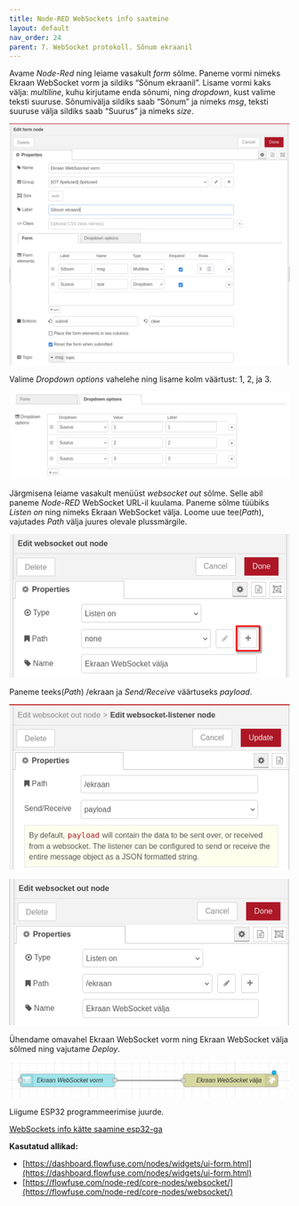 ```yaml
---
title: Node-RED WebSockets info saatmine
layout: default
nav_order: 24
parent: 7. WebSocket protokoll. Sõnum ekraanil
---
```


Avame *Node-Red* ning leiame vasakult *form* sõlme. Paneme vormi nimeks Ekraan WebSocket vorm ja sildiks “Sõnum ekraanil”. Lisame vormi kaks välja: *multiline*, kuhu kirjutame enda sõnumi, ning *dropdown*, kust valime teksti suuruse. Sõnumivälja sildiks saab “Sõnum” ja nimeks *msg*, teksti suuruse välja sildiks saab “Suurus” ja nimeks *size*.

![Node-RED vorm](./pildid/2.png)

Valime *Dropdown options* vahelehe ning lisame kolm väärtust: 1, 2, ja 3\.

![Node-RED vorm dropdown options](./pildid/3.png)

Järgmisena leiame vasakult menüüst *websocket out* sõlme. Selle abil paneme *Node-RED* WebSocket URL-il kuulama. Paneme sõlme tüübiks *Listen on* ning nimeks Ekraan WebSocket välja. Loome uue tee(*Path*), vajutades *Path* välja juures olevale plussmärgile.

![Node-RED websocket out](./pildid/4.png)

Paneme teeks(*Path*) /ekraan ja *Send/Receive* väärtuseks *payload*.

![Node-RED websocket listener node](./pildid/5.png)

![Node-RED websocket out node](./pildid/6.png)

Ühendame omavahel Ekraan WebSocket vorm ning Ekraan WebSocket välja sõlmed ning vajutame *Deploy*.

![Node-RED flow](./pildid/7.png)

Liigume ESP32 programmeerimise juurde.

[WebSockets info kätte saamine esp32-ga](./esp32-websockets)

**Kasutatud allikad:**  
- [https://dashboard.flowfuse.com/nodes/widgets/ui-form.html](https://dashboard.flowfuse.com/nodes/widgets/ui-form.html)   
- [https://flowfuse.com/node-red/core-nodes/websocket/](https://flowfuse.com/node-red/core-nodes/websocket/)   